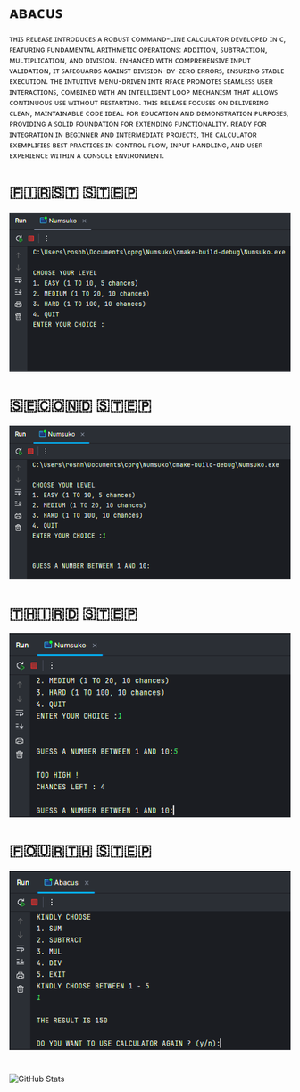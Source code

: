 # ᴀʙᴀᴄᴜꜱ
ᴛʜɪꜱ ʀᴇʟᴇᴀꜱᴇ ɪɴᴛʀᴏᴅᴜᴄᴇꜱ ᴀ ʀᴏʙᴜꜱᴛ ᴄᴏᴍᴍᴀɴᴅ-ʟɪɴᴇ ᴄᴀʟᴄᴜʟᴀᴛᴏʀ ᴅᴇᴠᴇʟᴏᴘᴇᴅ ɪɴ ᴄ, ꜰᴇᴀᴛᴜʀɪɴɢ ꜰᴜɴᴅᴀᴍᴇɴᴛᴀʟ ᴀʀɪᴛʜᴍᴇᴛɪᴄ ᴏᴘᴇʀᴀᴛɪᴏɴꜱ: ᴀᴅᴅɪᴛɪᴏɴ, ꜱᴜʙᴛʀᴀᴄᴛɪᴏɴ, ᴍᴜʟᴛɪᴘʟɪᴄᴀᴛɪᴏɴ, ᴀɴᴅ ᴅɪᴠɪꜱɪᴏɴ. ᴇɴʜᴀɴᴄᴇᴅ ᴡɪᴛʜ ᴄᴏᴍᴘʀᴇʜᴇɴꜱɪᴠᴇ ɪɴᴘᴜᴛ ᴠᴀʟɪᴅᴀᴛɪᴏɴ, ɪᴛ ꜱᴀꜰᴇɢᴜᴀʀᴅꜱ ᴀɢᴀɪɴꜱᴛ ᴅɪᴠɪꜱɪᴏɴ-ʙʏ-ᴢᴇʀᴏ ᴇʀʀᴏʀꜱ, ᴇɴꜱᴜʀɪɴɢ ꜱᴛᴀʙʟᴇ ᴇxᴇᴄᴜᴛɪᴏɴ. ᴛʜᴇ ɪɴᴛᴜɪᴛɪᴠᴇ ᴍᴇɴᴜ-ᴅʀɪᴠᴇɴ ɪɴᴛᴇ ʀꜰᴀᴄᴇ ᴘʀᴏᴍᴏᴛᴇꜱ ꜱᴇᴀᴍʟᴇꜱꜱ ᴜꜱᴇʀ ɪɴᴛᴇʀᴀᴄᴛɪᴏɴꜱ, ᴄᴏᴍʙɪɴᴇᴅ ᴡɪᴛʜ ᴀɴ ɪɴᴛᴇʟʟɪɢᴇɴᴛ ʟᴏᴏᴘ ᴍᴇᴄʜᴀɴɪꜱᴍ ᴛʜᴀᴛ ᴀʟʟᴏᴡꜱ ᴄᴏɴᴛɪɴᴜᴏᴜꜱ ᴜꜱᴇ ᴡɪᴛʜᴏᴜᴛ ʀᴇꜱᴛᴀʀᴛɪɴɢ. ᴛʜɪꜱ ʀᴇʟᴇᴀꜱᴇ ꜰᴏᴄᴜꜱᴇꜱ ᴏɴ ᴅᴇʟɪᴠᴇʀɪɴɢ ᴄʟᴇᴀɴ, ᴍᴀɪɴᴛᴀɪɴᴀʙʟᴇ ᴄᴏᴅᴇ ɪᴅᴇᴀʟ ꜰᴏʀ ᴇᴅᴜᴄᴀᴛɪᴏɴ ᴀɴᴅ ᴅᴇᴍᴏɴꜱᴛʀᴀᴛɪᴏɴ ᴘᴜʀᴘᴏꜱᴇꜱ, ᴘʀᴏᴠɪᴅɪɴɢ ᴀ ꜱᴏʟɪᴅ ꜰᴏᴜɴᴅᴀᴛɪᴏɴ ꜰᴏʀ ᴇxᴛᴇɴᴅɪɴɢ ꜰᴜɴᴄᴛɪᴏɴᴀʟɪᴛʏ. ʀᴇᴀᴅʏ ꜰᴏʀ ɪɴᴛᴇɢʀᴀᴛɪᴏɴ ɪɴ ʙᴇɢɪɴɴᴇʀ ᴀɴᴅ ɪɴᴛᴇʀᴍᴇᴅɪᴀᴛᴇ ᴘʀᴏᴊᴇᴄᴛꜱ, ᴛʜᴇ ᴄᴀʟᴄᴜʟᴀᴛᴏʀ ᴇxᴇᴍᴘʟɪꜰɪᴇꜱ ʙᴇꜱᴛ ᴘʀᴀᴄᴛɪᴄᴇꜱ ɪɴ ᴄᴏɴᴛʀᴏʟ ꜰʟᴏᴡ, ɪɴᴘᴜᴛ ʜᴀɴᴅʟɪɴɢ, ᴀɴᴅ ᴜꜱᴇʀ ᴇxᴘᴇʀɪᴇɴᴄᴇ ᴡɪᴛʜɪɴ ᴀ ᴄᴏɴꜱᴏʟᴇ ᴇɴᴠɪʀᴏɴᴍᴇɴᴛ.

# 🇫🇮🇷🇸🇹 🇸🇹🇪🇵
![image alt](https://github.com/roshhellwett/Abacus/blob/02ba5dcdd735fdda13a5098c966d54e51a8b1590/demo_one.png)

# 🇸🇪🇨🇴🇳🇩 🇸🇹🇪🇵
![image alt](https://github.com/roshhellwett/Abacus/blob/02ba5dcdd735fdda13a5098c966d54e51a8b1590/demo_two.png)

# 🇹🇭🇮🇷🇩 🇸🇹🇪🇵
![image alt](https://github.com/roshhellwett/Abacus/blob/02ba5dcdd735fdda13a5098c966d54e51a8b1590/demo_three.png)

# 🇫🇴🇺🇷🇹🇭 🇸🇹🇪🇵
![image alt](https://github.com/roshhellwett/Abacus/blob/02ba5dcdd735fdda13a5098c966d54e51a8b1590/demo_four.png)
#
 ![GitHub Stats](https://github-readme-stats.vercel.app/api?username=roshhellwett&show_icons=true)
